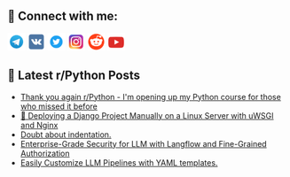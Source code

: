 ## 🔎 Connect with me:
[<img src="https://github.com/bullbesh/bullbesh/blob/main/images/Telegram.png" width="32" height="32" />](https://t.me/bullbesh)
[<img src="https://github.com/bullbesh/bullbesh/blob/main/images/VK.png" width="32" height="32" />](https://vk.com/bullbesh)
[<img src="https://github.com/bullbesh/bullbesh/blob/main/images/Twitter.png" width="32" height="32" />](https://twitter.com/bullbesh1)
[<img src="https://github.com/bullbesh/bullbesh/blob/main/images/Instagram.png" width="32" height="32" />](https://www.instagram.com/bullbesh)
[<img src="https://github.com/bullbesh/bullbesh/blob/main/images/Reddit.png" width="32" height="32" />](https://www.reddit.com/user/bullbesh)
[<img src="https://github.com/bullbesh/bullbesh/blob/main/images/YouTube.png" width="32" height="32" />](https://www.youtube.com/channel/UCtfjRs6uzgq5mfm8S06WTcg)

## 📕 Latest r/Python Posts
<!-- BLOG-POST-LIST:START -->
- [Thank you again r/Python - I&#39;m opening up my Python course for those who missed it before](https://www.reddit.com/r/Python/comments/1glxbrj/thank_you_again_rpython_im_opening_up_my_python/)
- [🚀 Deploying a Django Project Manually on a Linux Server with uWSGI and Nginx](https://www.reddit.com/r/Python/comments/1gluq8u/deploying_a_django_project_manually_on_a_linux/)
- [Doubt about indentation.](https://www.reddit.com/r/Python/comments/1gltqnj/doubt_about_indentation/)
- [Enterprise-Grade Security for LLM with Langflow and Fine-Grained Authorization](https://www.reddit.com/r/Python/comments/1glsz3s/enterprisegrade_security_for_llm_with_langflow/)
- [Easily Customize LLM Pipelines with YAML templates.](https://www.reddit.com/r/Python/comments/1glq4jd/easily_customize_llm_pipelines_with_yaml_templates/)
<!-- BLOG-POST-LIST:END -->
